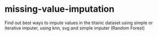 # missing-value-imputation
Find out best ways to impute values in the titanic dataset using simple or iterative imputer, using knn, svg and simple imputer (Random Forest)
